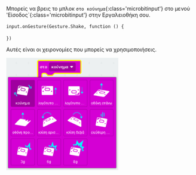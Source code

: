 Μπορείς να βρεις το μπλοκ `στο κούνημα`{:class='microbitinput'} στο μενού 'Είσοδος\`{:class='microbitinput'} στην Εργαλειοθήκη σου.

```microbit
input.onGesture(Gesture.Shake, function () {
	
})
```

Αυτές είναι οι χειρονομίες που μπορείς να χρησιμοποιήσεις.

<img src="images/gestures.png" alt="The gestures menu showing eleven gestures to choose from." width="300"/>
